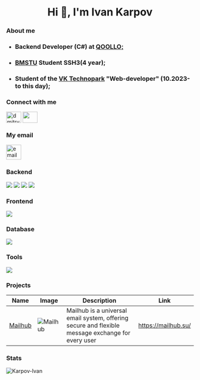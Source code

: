 <h1 align="center">Hi 👋, I'm Ivan Karpov</h1>

<h3 align="left">About me</h3>

* <h3 align="left">Backend Developer (C#) at <a href="https://qoollo.com/" >QOOLLO;</a> </h3>

* <h3 align="left"><a href="https://www.bmstu.ru/" >BMSTU</a> Student SSH3(4 year);</h3>

* <h3 align="left"> Student of the <a href="https://education.vk.company/" >VK Technopark</a> "Web-developer" (10.2023-to this day);</h3>

<h3 align="left">Connect with me</h3>
<p align="left">
<a href="https://vk.com/vanya_karpov2013" target="blank"><img align="center" src="https://raw.githubusercontent.com/rahuldkjain/github-profile-readme-generator/master/src/images/icons/Social/vk.svg" alt="dmitry__varin" height="30" width="40" /></a>
<a href="https://t.me/vanches17" target="blank"><img align="center" src="https://www.svgrepo.com/show/303292/telegram-logo.svg" height="30" width="40" /></a>

<h3 align="left">My email</h3>
<p align="left"> <a href="mailto: ivan.karpov.a@yandex.ru"> <img src="https://user-images.githubusercontent.com/55987935/168389280-a384acf5-7cd9-41eb-8a8c-1809bcaf81f4.png" alt="email" width="40" height="40"/> </a> </p>

### Backend

<a href="https://github.com/Karpov-Ivan?tab=repositories&language=go" target="_blank"> <img src="https://skillicons.dev/icons?i=go"/></a>
<a href="https://github.com/Karpov-Ivan?tab=repositories&language=c%23" target="_blank"> <img src="https://skillicons.dev/icons?i=cs"/></a>
<a href="https://github.com/Karpov-Ivan?tab=repositories&language=python" target="_blank"> <img src="https://skillicons.dev/icons?i=python"/></a>
<img src="https://skillicons.dev/icons?i=cpp"/>

### Frontend

<img src="https://skillicons.dev/icons?i=ts,js,html,css"/>

### Database

<img src="https://skillicons.dev/icons?i=postgres,mongo,redis,mysql,sqlite"/>

### Tools

<img src="https://skillicons.dev/icons?i=git,grafana,prometheus,docker,nginx,postman,linux,ubuntu,bash,vim,django,react,angular,bootstrap"/>

### Projects

| Name | Image | Description | Link |
| --- | --- | --- | --- |
| [Mailhub](https://github.com/go-park-mail-ru/2024_1_Refugio) | ![Mailhub](https://mailhub.su/files/20240608_171658_840.png) | Mailhub is a universal email system, offering secure and flexible message exchange for every user | https://mailhub.su/ |

<h3 align="left">Stats</h3>
<p>
<img align="left" src="https://github-readme-stats.vercel.app/api/top-langs?username=Karpov-Ivan&show_icons=true&locale=en&layout=compact&hide=html,tex,css&title_color=fff&icon_color=79ff97&text_color=9f9f9f&bg_color=151515" alt="Karpov-Ivan" />
</p>
